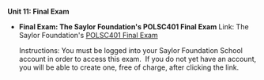 **Unit 11: Final Exam** <span id="11"></span> 
-   **Final Exam: The Saylor Foundation's POLSC401 Final Exam**
    Link: The Saylor Foundation's [POLSC401 Final
    Exam](http://school.saylor.org/mod/quiz/view.php?id=897)  
      
     Instructions: You must be logged into your Saylor Foundation School
    account in order to access this exam.  If you do not yet have an
    account, you will be able to create one, free of charge, after
    clicking the link. 


